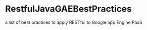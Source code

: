 RestfulJavaGAEBestPractices
===========================

a list of best practices to apply RESTful to Google app Engine PaaS
